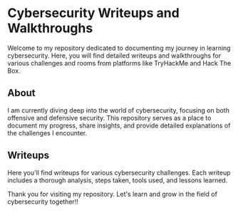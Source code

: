 # Cybersecurity Writeups and Walkthroughs

Welcome to my repository dedicated to documenting my journey in learning cybersecurity. Here, you will find detailed writeups and walkthroughs for various challenges and rooms from platforms like TryHackMe and Hack The Box.

## About

I am currently diving deep into the world of cybersecurity, focusing on both offensive and defensive security. This repository serves as a place to document my progress, share insights, and provide detailed explanations of the challenges I encounter.

## Writeups

Here you'll find writeups for various cybersecurity challenges. Each writeup includes a thorough analysis, steps taken, tools used, and lessons learned.

Thank you for visiting my repository. Let's learn and grow in the field of cybersecurity together!!
